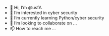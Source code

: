 - 👋 Hi, I’m @usfA
- 👀 I’m interested in cyber security
- 🌱 I’m currently learning Python/cyber security
- 💞️ I’m looking to collaborate on ...
- 📫 How to reach me ...

<!---
usfA/usfA is a ✨ special ✨ repository because its `README.md` (this file) appears on your GitHub profile.
You can click the Preview link to take a look at your changes.
--->
